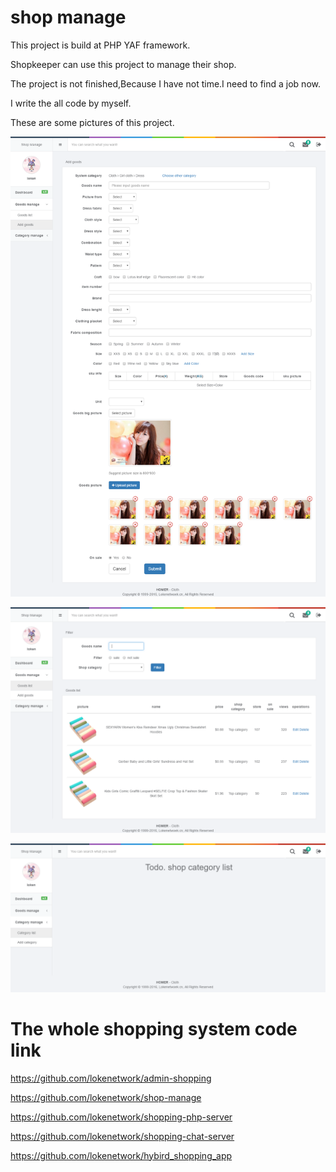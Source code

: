 # shop manage

This project is build at PHP YAF framework. 

Shopkeeper can use this project to manage their shop.

The project is not finished,Because I have not time.I need to find a job now.

I write the all code by myself.

These are some pictures of this project.

![image](https://github.com/lokenetwork/shop-manage/blob/master/project_picture/Goods_add.png)

![image](https://github.com/lokenetwork/shop-manage/blob/master/project_picture/goods_list.png)

![image](https://github.com/lokenetwork/shop-manage/blob/master/project_picture/goods-category-list-todo.png)

# The whole shopping system code link

https://github.com/lokenetwork/admin-shopping

https://github.com/lokenetwork/shop-manage

https://github.com/lokenetwork/shopping-php-server

https://github.com/lokenetwork/shopping-chat-server

https://github.com/lokenetwork/hybird_shopping_app
